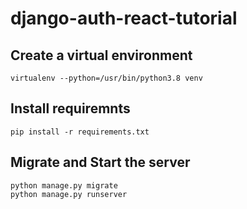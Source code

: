 # django-auth-react-tutorial

## Create a virtual environment

```shell
virtualenv --python=/usr/bin/python3.8 venv
```

## Install requiremnts

```shell
pip install -r requirements.txt
```

## Migrate and Start the server

```shell
python manage.py migrate
python manage.py runserver
```
